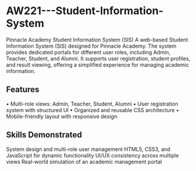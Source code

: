 # AW221---Student-Information-System
Pinnacle Academy Student Information System (SIS)
A web-based Student Information System (SIS) designed for Pinnacle Academy. The system provides dedicated portals for different user roles, including Admin, Teacher, Student, and Alumni. It supports user registration, student profiles, and result viewing, offering a simplified experience for managing academic information.

**Features**
--------------------------------------------------------
• Multi-role views: Admin, Teacher, Student, Alumni
• User registration system with structured UI
• Organized and reusable CSS architecture
• Mobile-friendly layout with responsive design

**Skills Demonstrated**
---------------------------------------------------------
System design and multi-role user management
HTML5, CSS3, and JavaScript for dynamic functionality
UI/UX consistency across multiple views
Real-world simulation of an academic management portal

